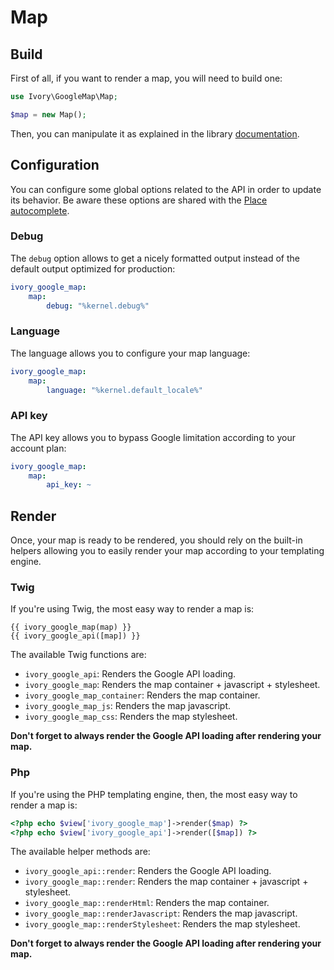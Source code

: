 # Map

## Build

First of all, if you want to render a map, you will need to build one:

``` php
use Ivory\GoogleMap\Map;

$map = new Map();
```

Then, you can manipulate it as explained in the library [documentation](https://github.com/egeloen/ivory-google-map/blob/master/doc/usage.md).

## Configuration

You can configure some global options related to the API in order to update its behavior. Be aware these options are 
shared with the [Place autocomplete](/Resources/doc/place_autocomplete.md).

### Debug

The `debug` option allows to get a nicely formatted output instead of the default output optimized for production:

``` yaml
ivory_google_map:
    map:
        debug: "%kernel.debug%"
```

### Language

The language allows you to configure your map language:

``` yaml
ivory_google_map:
    map:
        language: "%kernel.default_locale%"
```

### API key

The API key allows you to bypass Google limitation according to your account plan:

``` yaml
ivory_google_map:
    map:
        api_key: ~
```

## Render

Once, your map is ready to be rendered, you should rely on the built-in helpers allowing you to easily render your map 
according to your templating engine.

### Twig

If you're using Twig, the most easy way to render a map is:

``` twig
{{ ivory_google_map(map) }}
{{ ivory_google_api([map]) }}
```

The available Twig functions are:

 - `ivory_google_api`: Renders the Google API loading.
 - `ivory_google_map`: Renders the map container + javascript + stylesheet.
 - `ivory_google_map_container`: Renders the map container.
 - `ivory_google_map_js`: Renders the map javascript.
 - `ivory_google_map_css`: Renders the map stylesheet.

**Don't forget to always render the Google API loading after rendering your map.**

### Php

If you're using the PHP templating engine, then, the most easy way to render a map is:

``` php
<?php echo $view['ivory_google_map']->render($map) ?>
<?php echo $view['ivory_google_api']->render([$map]) ?>
```

The available helper methods are:

 - `ivory_google_api::render`: Renders the Google API loading.
 - `ivory_google_map::render`: Renders the map container + javascript + stylesheet.
 - `ivory_google_map::renderHtml`: Renders the map container.
 - `ivory_google_map::renderJavascript`: Renders the map javascript.
 - `ivory_google_map::renderStylesheet`: Renders the map stylesheet.
 
**Don't forget to always render the Google API loading after rendering your map.**
